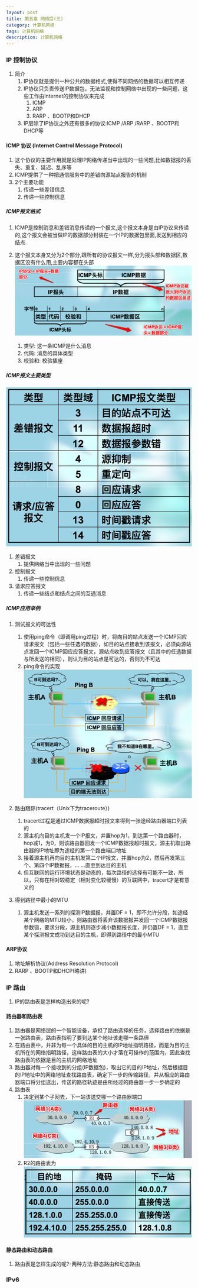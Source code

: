```yaml
---
layout: post
title: 第五章 网络层(三)
category: 计算机网络
tags: 计算机网络
description: 计算机网络
---
```


### IP 控制协议 
1. 简介
    1. IP协议就是提供一种公共的数据格式,使得不同网络的数据可以相互传递
    2. IP协议只负责传送IP数据包，无法监视和控制网络中出现的一些问题，这些工作由Internet的控制协议来完成
        1. ICMP 
        2. ARP 
        3. RARP 、BOOTP和DHCP
    3. IP层除了IP协议之外还有很多的协议:ICMP /ARP /RARP 、BOOTP和DHCP等

#### ICMP 协议 (Internet Control Message Protocol)
1. 这个协议的主要作用就是处理IP网络传递当中出现的一些问题,比如数据报的丢失、重复、延迟、乱序等
2. ICMP提供了一种把通信服务中的差错向源站点报告的机制
3. 2个主要功能
    1. 传递一些差错信息
    2. 传递一些控制信息
    
##### ICMP报文格式
1. ICMP是控制消息和差错消息传递的一个报文,这个报文本身是由IP协议来传递的,这个报文会被当做IP的数据部分封装在一个IP的数据包里面,发送到相应的结点.
2. 这个报文本身又分为2个部分,跟所有的协议报文一样,分为报头部和数据区,数据区没有什么用,主要内容都在头部     
    ![图1](https://raw.githubusercontent.com/zhoghua123/imgsBed/master/PCNet42.png) 
    
    1. 类型: 这一条ICMP是什么消息
    2. 代码: 消息的具体类型
    3. 校验和: 校验插座

##### ICMP报文主要类型
![图1](https://raw.githubusercontent.com/zhoghua123/imgsBed/master/PCNet43.png) 

1. 差错报文
    1. 提供网络当中出现的一些问题
2. 控制报文
    1. 传递一些控制信息
3. 请求应答报文
    1. 传递一些结点和结点之间的互通消息

##### ICMP应用举例
1. 测试报文的可达性 
    1. 使用ping命令（即调用ping过程）时，将向目的站点发送一个ICMP回应请求报文（包括一些任选的数据），如目的站点接收到该报文，必须向源站点发回一个ICMP回应应答报文，源站点收到应答报文（且其中的任选数据与所发送的相同），则认为目的站点是可达的，否则为不可达 
    2. ping命令的实现        
        ![图1](https://raw.githubusercontent.com/zhoghua123/imgsBed/master/PCNet44.png) 
        
2. 路由跟踪(tracert（Unix下为traceroute）)
    1. tracert过程是通过ICMP数据报超时报文来得到一张途经路由器端口列表的 
    2. 源主机向目的主机发一个IP报文，并置hop为1，到达第一个路由器时，hop减1，为0，则该路由器回发一个ICMP数据报超时报文，源主机取出路由器的IP地址即为途经的第一个路由端口地址 
    3. 接着源主机再向目的主机发第二个IP报文，并置hop为2，然后再发第三个、第四个IP数据报，… …直至到达目的主机
    4. 但互联网的运行环境状态是动态的，每次路径的选择有可能不一致，所以，只有在相对较稳定（相对变化较缓慢）的互联网中，tracert才是有意义的
3. 得到路径中最小的MTU 
    1. 源主机发送一系列的探测IP数据报，并置DF = 1，即不允许分段，如途经某个网络的MTU较小，则路由器将丢弃该数据报并发回一个ICMP数据报参数错，要求分段，源主机则逐步减小数据报长度，并仍置DF = 1，直至某个探测报文成功到达目的主机，即得到路径中的最小MTU 

#### ARP协议 
1. 地址解析协议(Address Resolution Protocol)
2. RARP 、BOOTP和DHCP(略讲)

### IP 路由 
1. IP的路由表是怎样构造出来的呢?

#### 路由器和路由表
1. 路由器是网络层的一个智能设备，承担了路由选择的任务，选择路由的依据是一张路由表，路由表指明了要到达某个地址该走哪一条路径
2. 在路由表中，并非为每一个具体的目的主机的IP地址指明路径，而是为目的主机所在的网络指明路径，这样路由表的大小才落在可操作的范围内，因此查找路由表的依据是目的主机的网络地址
3. 路由器对每一个接收到的分组(IP数据包)，取出它的目的IP地址，然后根据目的IP地址中的网络地址查找路由表，确定下一步的传输路径，并从相应的路由器端口将分组送出，传送的路径轨迹是由所经过的路由器一步一步确定的
4. 路由表
    1. 决定到某个子网去，下一站该送交哪一个路由器端口 
        ![图1](https://raw.githubusercontent.com/zhoghua123/imgsBed/master/PCNet45.png)    
    2. R2的路由表为
        ![图1](https://raw.githubusercontent.com/zhoghua123/imgsBed/master/PCNet46.png)   

#### 静态路由和动态路由
1. 路由表是怎样生成的呢?-两种方法:静态路由和动态路由

### IPv6 



